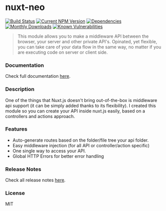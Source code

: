 # nuxt-neo
[![Build Status](https://travis-ci.org/ezypeeze/nuxt-neo.svg?branch=master)](https://travis-ci.org/ezypeeze/nuxt-neo)
[![Current NPM Version](https://badge.fury.io/js/nuxt-neo.svg)](https://badge.fury.io/js/nuxt-neo)
[![Dependencies](https://david-dm.org/ezypeeze/nuxt-neo.svg)](https://david-dm.org/ezypeeze/nuxt-neo.svg)
[![Monthly Downloads](https://img.shields.io/npm/dm/nuxt-neo.svg)](https://img.shields.io/npm/dm/nuxt-neo.svg)
[![Known Vulnerabilities](https://snyk.io/test/github/ezypeeze/nuxt-neo/badge.svg)](https://snyk.io/test/github/ezypeeze/nuxt-neo)

> This module allows you to make a middleware API between the browser, your server and other private API's. Opinated, yet flexible, you can take care of your data flow in the same way, no matter if you are executing code on server or client side.

### Documentation ###
Check full documentation [here](https://ezypeeze.github.io/nuxt-neo).

### Description ###
One of the things that Nuxt.js doesn't bring out-of-the-box is middleware api support
(it can be simply added thanks to its flexibility).
I created this module so you can create your API inside nuxt.js easily, based on a controllers and actions approach.

### Features ###
- Auto-generate routes based on the folder/file tree your api folder.
- Easy middleware injection (for all API or controller/action specific)
- One single way to access your API.
- Global HTTP Errors for better error handling

### Release Notes ###
Check all release notes [here](https://github.com/ezypeeze/nuxt-neo/blob/master/CHANGELOG.md).
 
### License ###
MIT